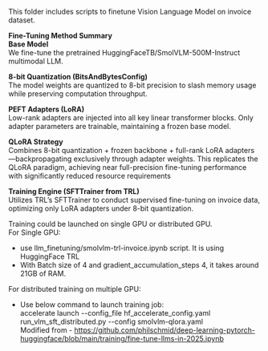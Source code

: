 This folder includes scripts to finetune Vision Language Model on invoice dataset.

**Fine-Tuning Method Summary**</br>
**Base Model**</br>
We fine-tune the pretrained HuggingFaceTB/SmolVLM-500M-Instruct multimodal LLM.

**8-bit Quantization (BitsAndBytesConfig)**</br>
The model weights are quantized to 8-bit precision to slash memory usage while preserving computation throughput.

**PEFT Adapters (LoRA)**</br>
Low-rank adapters are injected into all key linear transformer blocks. Only adapter parameters are trainable, maintaining a frozen base model.

**QLoRA Strategy**</br>
Combines 8-bit quantization + frozen backbone + full-rank LoRA adapters—backpropagating exclusively through adapter weights. This replicates the QLoRA paradigm, achieving near full-precision fine-tuning performance with significantly reduced resource requirements 


**Training Engine (SFTTrainer from TRL)**</br>
Utilizes TRL’s SFTTrainer to conduct supervised fine-tuning on invoice data, optimizing only LoRA adapters under 8-bit quantization.



Training could be launched on single GPU or distributed GPU. </br>
For Single GPU:</br>
  - use llm_finetuning/smolvlm-trl-invoice.ipynb script. It is using HuggingFace TRL</br>
  - With Batch size of 4 and gradient_accumulation_steps 4, it takes around 21GB of RAM. </br>
 
For distributed training on multiple GPU:</br>
  - Use below  command to launch training job: </br>
    accelerate launch --config_file hf_accelerate_config.yaml run_vlm_sft_distributed.py --config smolvlm-qlora.yaml
    </br>
    Modified from - https://github.com/philschmid/deep-learning-pytorch-huggingface/blob/main/training/fine-tune-llms-in-2025.ipynb 
